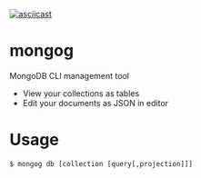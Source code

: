 [![asciicast](https://asciinema.org/a/9ArZKvDLnM84QGDI0DbxlLJl9.svg)](https://asciinema.org/a/9ArZKvDLnM84QGDI0DbxlLJl9)

# mongog

MongoDB CLI management tool

- View your collections as tables
- Edit your documents as JSON in editor

# Usage

```
$ mongog db [collection [query[,projection]]]
```
